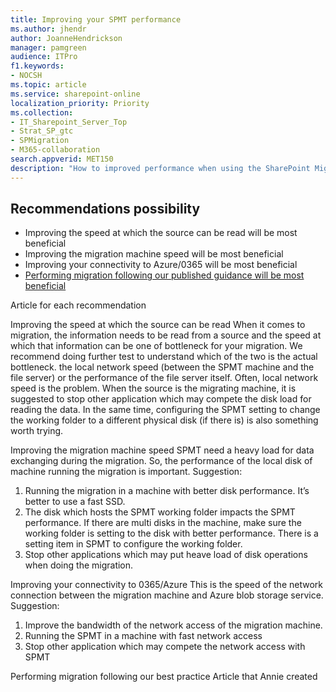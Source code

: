 ```yaml
---
title: Improving your SPMT performance
ms.author: jhendr
author: JoanneHendrickson
manager: pamgreen
audience: ITPro
f1.keywords:
- NOCSH
ms.topic: article
ms.service: sharepoint-online
localization_priority: Priority
ms.collection: 
- IT_Sharepoint_Server_Top
- Strat_SP_gtc
- SPMigration
- M365-collaboration
search.appverid: MET150
description: "How to improved performance when using the SharePoint Migration Tool."
---
```



## Recommendations possibility 

-	Improving the speed at which the source can be read will be most beneficial
-	Improving the migration machine speed will be most beneficial
-	Improving your connectivity to Azure/0365 will be most beneficial
-	[Performing migration following our published guidance will be most beneficial](https://docs.microsoft.com/sharepointmigration/sharepoint-online-and-onedrive-migration-speed)


Article for each recommendation

Improving the speed at which the source can be read 
When it comes to migration, the information needs to be read from a source and the speed at which that information can be one of bottleneck for your migration.
We recommend doing further test to understand which of the two is the actual bottleneck.
the local network speed (between the SPMT machine and the file server)
or
the performance of the file server itself.
Often, local network speed is the problem.
When the source is the migrating machine, it is suggested to stop other application which may compete the disk load for reading the data. In the same time, configuring the SPMT setting to change the working folder to a different physical disk (if there is) is also something worth trying.



Improving the migration machine speed
SPMT need a heavy load for data exchanging during the migration. So, the performance of the local disk of machine running the migration is important.
Suggestion: 
1.	Running the migration in a machine with better disk performance. It’s better to use a fast SSD. 
2.	The disk which hosts the SPMT working folder impacts the SPMT performance. If there are multi disks in the machine, make sure the working folder is setting to the disk with better performance. There is a setting item in SPMT to configure the working folder.
3.	Stop other applications which may put heave load of disk operations when doing the migration.

Improving your connectivity to 0365/Azure 
This is the speed of the network connection between the migration machine and Azure blob storage service. 
Suggestion: 
1.	Improve the bandwidth of the network access of the migration machine.
2.	Running the SPMT in a machine with fast network access
3.	Stop other application which may compete the network access with SPMT

Performing migration following our best practice 
Article that Annie created


